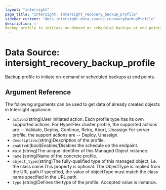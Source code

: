 ```yaml
---
layout: "intersight"
page_title: "Intersight: intersight_recovery_backup_profile"
sidebar_current: "docs-intersight-data-source-recoveryBackupProfile"
description: |-
Backup profile to initiate on-demand or scheduled backups at end points.
---
```


# Data Source: intersight_recovery_backup_profile
Backup profile to initiate on-demand or scheduled backups at end points.
## Argument Reference
The following arguments can be used to get data of already created objects in Intersight appliance:
* `action`:(string)User initiated action. Each profile type has its own supported actions. For HyperFlex cluster profile, the supported actions are -- Validate, Deploy, Continue, Retry, Abort, Unassign For server profile, the support actions are -- Deploy, Unassign.
* `description`:(string)Description of the profile.
* `enabled`:(bool)Enables/Disables the schedule on the endpoint.
* `moid`:(string)The unique identifier of this Managed Object instance.
* `name`:(string)Name of the concrete profile.
* `object_type`:(string)The fully-qualified type of this managed object, i.e. the class name.This property is optional. The ObjectType is implied from the URL path.If specified, the value of objectType must match the class name specified in the URL path.
* `type`:(string)Defines the type of the profile. Accepted value is instance.
